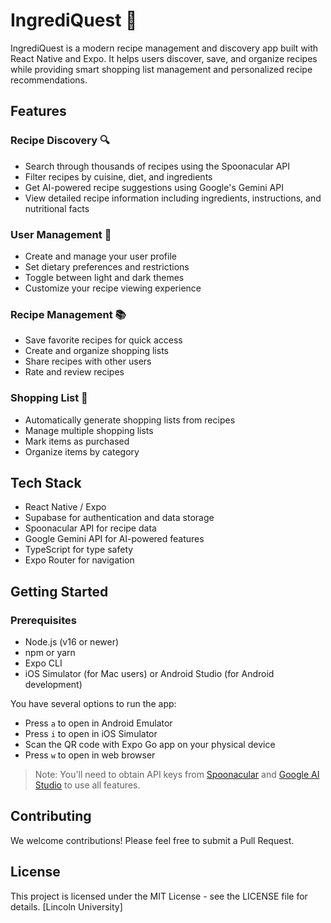 # IngrediQuest 🍳

IngrediQuest is a modern recipe management and discovery app built with React Native and Expo. It helps users discover, save, and organize recipes while providing smart shopping list management and personalized recipe recommendations.

## Features

### Recipe Discovery 🔍

- Search through thousands of recipes using the Spoonacular API
- Filter recipes by cuisine, diet, and ingredients
- Get AI-powered recipe suggestions using Google's Gemini API
- View detailed recipe information including ingredients, instructions, and nutritional facts

### User Management 👤

- Create and manage your user profile
- Set dietary preferences and restrictions
- Toggle between light and dark themes
- Customize your recipe viewing experience

### Recipe Management 📚

- Save favorite recipes for quick access
- Create and organize shopping lists
- Share recipes with other users
- Rate and review recipes

### Shopping List 🛒

- Automatically generate shopping lists from recipes
- Manage multiple shopping lists
- Mark items as purchased
- Organize items by category

## Tech Stack

- React Native / Expo
- Supabase for authentication and data storage
- Spoonacular API for recipe data
- Google Gemini API for AI-powered features
- TypeScript for type safety
- Expo Router for navigation

## Getting Started

### Prerequisites

- Node.js (v16 or newer)
- npm or yarn
- Expo CLI
- iOS Simulator (for Mac users) or Android Studio (for Android development)

You have several options to run the app:

- Press `a` to open in Android Emulator
- Press `i` to open in iOS Simulator
- Scan the QR code with Expo Go app on your physical device
- Press `w` to open in web browser

> Note: You'll need to obtain API keys from [Spoonacular](https://spoonacular.com/food-api) and [Google AI Studio](https://makersuite.google.com/app/apikey) to use all features.

## Contributing

We welcome contributions! Please feel free to submit a Pull Request.

## License

This project is licensed under the MIT License - see the LICENSE file for details. [Lincoln University]

